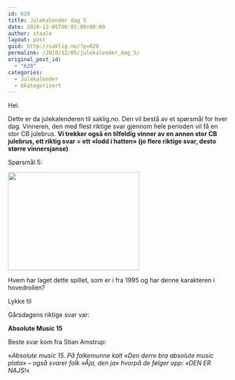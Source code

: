 ```yaml
---
id: 628
title: Julekalender dag 5
date: 2010-12-05T00:01:08+00:00
author: staale
layout: post
guid: http://saklig.no/?p=628
permalink: /2010/12/05/julekalender_dag_5/
original_post_id:
  - "628"
categories:
  - Julekalender
  - Ukategorisert
---
```

Hei.

Dette er da julekalenderen til saklig.no. Den vil bestå av et spørsmål for hver dag. Vinneren, den med flest riktige svar gjennom hele perioden vil få en stor CB julebrus. **Vi trekker også en tilfeldig vinner av en annen stor CB julebrus, ett riktig svar = ett &laquo;lodd i hatten&raquo; (jo flere riktige svar, desto større vinnersjanse)**

Spørsmål 5:
  
[<img src="http://46.101.118.241/wp-content/uploads/2010/12/hvorfor_ser_du_her.png?w=300&#038;h=224" alt="" title="hvorfor_ser_du_her" width="300" height="224" class="aligncenter size-medium wp-image-630" srcset="http://46.101.118.241/wp-content/uploads/2010/12/hvorfor_ser_du_her.png 800w, http://46.101.118.241/wp-content/uploads/2010/12/hvorfor_ser_du_her-300x225.png 300w, http://46.101.118.241/wp-content/uploads/2010/12/hvorfor_ser_du_her-768x575.png 768w" sizes="(max-width: 300px) 100vw, 300px" />](http://46.101.118.241/wp-content/uploads/2010/12/hvorfor_ser_du_her.png)

Hvem har laget dette spillet, som er i fra 1995 og har denne karakteren i hovedrollen?

Lykke til

Gårsdagens riktige svar var:
  
**Absolute Music 15**

Beste svar kom fra Stian Amstrup:
  
&laquo;_Absolute music 15. På folkemunne kalt &laquo;Den derre bra absolute music plata&raquo; &#8211; også svarer folk &laquo;Åja, den ja&raquo; hvorpå de følger opp: &laquo;DEN ER NAJS!_&laquo;